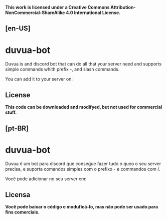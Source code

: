 <p><strong>This work is licensed under a Creative Commons Attribution-NonCommercial-ShareAlike 4.0 International License.</strong></p>

<h2>[en-US]</h2>
<h1> duvua-bot </h1>
<p>Duvua is and discord bot that can do all that your server need and supports simple commands whith prefix -, and slash commands.</p>
<p>You can add it to your server on: </p>
<h2>License</h2>
<p><strong>This code can be downloaded and modifyed, but not used for commercial stuff.</strong></p>
<h2>[pt-BR]</h2>
<h1> duvua-bot </h1>
<p>Duvua é um bot para discord que consegue fazer tudo o queo o seu server precisa, e suporta comandos simples com o prefixo - e commandos com /.</p>
<p>Você pode adicionar no seu server em: </p>
<h2>Licensa</h2>
<p><strong>Você pode baixar o código e moduficá-lo, mas não pode ser usado para fins comerciais.</strong></p>
